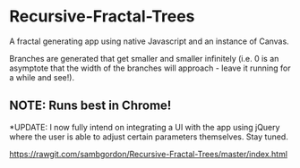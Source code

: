 # Recursive-Fractal-Trees

A fractal generating app using native Javascript and an instance of Canvas.

Branches are generated that get smaller and smaller infinitely  (i.e. 0 is an asymptote that the width of the branches will approach - leave it running for a while and see!).

## NOTE: Runs best in Chrome!

*UPDATE: I now fully intend on integrating a UI with the app using jQuery where the user is able to adjust certain parameters themselves. Stay tuned.

https://rawgit.com/sambgordon/Recursive-Fractal-Trees/master/index.html
